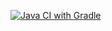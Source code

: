 [![Java CI with Gradle](https://github.com/MuratOralbaev/AQA_WEB/actions/workflows/gradle.yml/badge.svg)](https://github.com/MuratOralbaev/AQA_WEB/actions/workflows/gradle.yml)
